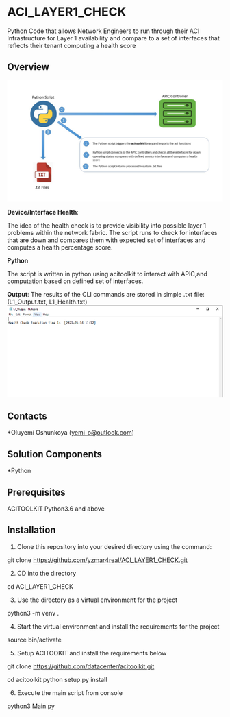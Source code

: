 # ACI_LAYER1_CHECK
 Python Code that allows Network Engineers to run through their ACI Infrastructure for Layer 1 availability and compare to a set of interfaces that reflects their tenant computing a health score

## Overview
![High Level Workflow](Overview.jpg)


**Device/Interface Health**: 

The idea of the health check is to provide visibility into possible layer 1 problems within the network fabric. The script runs to check for interfaces that are down and compares them with expected set of interfaces and computes a health percentage score. 

**Python**

The script is written in python using acitoolkit to interact with APIC,and computation based on defined set of interfaces.

**Output**: The results of the CLI commands are stored in simple .txt file: (L1_Output.txt, L1_Health.txt) ![Sample Output](Output_Snapshot001.PNG)

## Contacts
*Oluyemi Oshunkoya (yemi_o@outlook.com)

## Solution Components
*Python

## Prerequisites 

ACITOOLKIT
Python3.6 and above

## Installation

1. Clone this repository into your desired directory using the command:

git clone https://github.com/yzmar4real/ACI_LAYER1_CHECK.git

2. CD into the directory 

cd ACI_LAYER1_CHECK

3. Use the directory as a virtual environment for the project

python3 -m venv . 

4. Start the virtual environment and install the requirements for the project

source bin/activate

5. Setup ACITOOKIT and install the requirements below

git clone https://github.com/datacenter/acitoolkit.git

cd acitoolkit
python setup.py install

6. Execute the main script from console

python3 Main.py 
